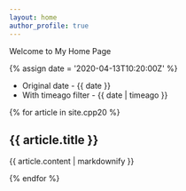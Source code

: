 ```yaml
---
layout: home
author_profile: true
---
```


Welcome to My Home Page

{% assign date = '2020-04-13T10:20:00Z' %}

- Original date - {{ date }}
- With timeago filter - {{ date | timeago }}

{% for article in site.cpp20 %}
  <h2>{{ article.title }}</h2>
  <p>{{ article.content | markdownify }}</p>
{% endfor %}